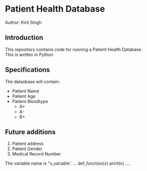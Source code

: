 
# Patient Health Database

Author: Kirit Singh

## Introduction
This repository contains code for running a Patient Health Database.  
This is written in Python

## Specifications
The datasbase will contain:
* Patient Name
* Patient Age
* Patient Bloodtype
    - A+
    - A-
    - B+
    
## Future additions
1. Patient address
2. Patient Gender
3. Medical Record Number

The variable name is "x_variable'.
...
def_function(x)
print(x)
....